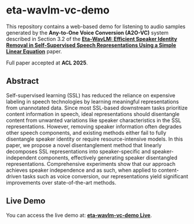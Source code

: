 # eta-wavlm-vc-demo
This repository contains a web-based demo for listening to audio samples generated by the **Any-to-One Voice Conversion (A2O-VC)** system described in Section 3.2 of the [**Eta-WavLM: Efficient Speaker Identity Removal in Self-Supervised Speech Representations Using a Simple Linear Equation**](TODO) paper.

Full paper accepted at **ACL 2025**.
  
## Abstract
Self-supervised learning (SSL) has reduced the reliance on expensive labeling in speech technologies by learning meaningful representations from unannotated data. Since most SSL-based downstream tasks prioritize content information in speech, ideal representations should disentangle content from unwanted variations like speaker characteristics in the SSL representations. However, removing speaker information often degrades other speech components, and existing methods either fail to fully disentangle speaker identity or require resource-intensive models. In this paper, we propose a novel disentanglement method that linearly decomposes SSL representations into speaker-specific and speaker-independent components, effectively generating speaker disentangled representations. Comprehensive experiments show that our approach achieves speaker independence and as such, when applied to content-driven tasks such as voice conversion, our representations yield significant improvements over state-of-the-art methods.

## Live Demo
You can access the live demo at: [**eta-wavlm-vc-demo Live**](https://giuseppe-ruggiero.github.io/eta-wavlm-vc-demo/).
